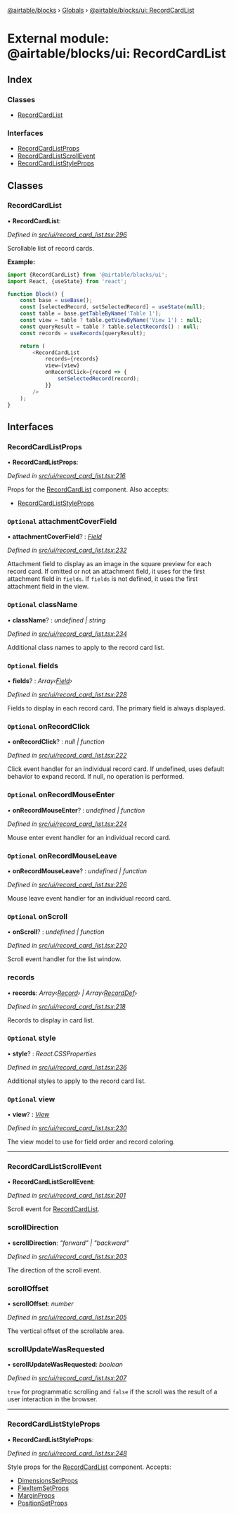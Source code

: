 [@airtable/blocks](../README.md) › [Globals](../globals.md) ›
[@airtable/blocks/ui: RecordCardList](_airtable_blocks_ui__recordcardlist.md)

# External module: @airtable/blocks/ui: RecordCardList

## Index

### Classes

-   [RecordCardList](_airtable_blocks_ui__recordcardlist.md#recordcardlist)

### Interfaces

-   [RecordCardListProps](_airtable_blocks_ui__recordcardlist.md#recordcardlistprops)
-   [RecordCardListScrollEvent](_airtable_blocks_ui__recordcardlist.md#recordcardlistscrollevent)
-   [RecordCardListStyleProps](_airtable_blocks_ui__recordcardlist.md#recordcardliststyleprops)

## Classes

### RecordCardList

• **RecordCardList**:

_Defined in
[src/ui/record_card_list.tsx:296](https://github.com/airtable/blocks/blob/@airtable/blocks@0.0.36/packages/sdk/src/ui/record_card_list.tsx#L296)_

Scrollable list of record cards.

**Example:**

```js
import {RecordCardList} from '@airtable/blocks/ui';
import React, {useState} from 'react';

function Block() {
    const base = useBase();
    const [selectedRecord, setSelectedRecord] = useState(null);
    const table = base.getTableByName('Table 1');
    const view = table ? table.getViewByName('View 1') : null;
    const queryResult = table ? table.selectRecords() : null;
    const records = useRecords(queryResult);

    return (
        <RecordCardList
            records={records}
            view={view}
            onRecordClick={record => {
                setSelectedRecord(record);
            }}
        />
    );
}
```

## Interfaces

### RecordCardListProps

• **RecordCardListProps**:

_Defined in
[src/ui/record_card_list.tsx:216](https://github.com/airtable/blocks/blob/@airtable/blocks@0.0.36/packages/sdk/src/ui/record_card_list.tsx#L216)_

Props for the [RecordCardList](_airtable_blocks_ui__recordcardlist.md#recordcardlist) component.
Also accepts:

-   [RecordCardListStyleProps](_airtable_blocks_ui__recordcardlist.md#recordcardliststyleprops)

### `Optional` attachmentCoverField

• **attachmentCoverField**? : _[Field](_airtable_blocks_models__field.md#field)_

_Defined in
[src/ui/record_card_list.tsx:232](https://github.com/airtable/blocks/blob/@airtable/blocks@0.0.36/packages/sdk/src/ui/record_card_list.tsx#L232)_

Attachment field to display as an image in the square preview for each record card. If omitted or
not an attachment field, it uses for the first attachment field in `fields`. If `fields` is not
defined, it uses the first attachment field in the view.

### `Optional` className

• **className**? : _undefined | string_

_Defined in
[src/ui/record_card_list.tsx:234](https://github.com/airtable/blocks/blob/@airtable/blocks@0.0.36/packages/sdk/src/ui/record_card_list.tsx#L234)_

Additional class names to apply to the record card list.

### `Optional` fields

• **fields**? : _Array‹[Field](_airtable_blocks_models__field.md#field)›_

_Defined in
[src/ui/record_card_list.tsx:228](https://github.com/airtable/blocks/blob/@airtable/blocks@0.0.36/packages/sdk/src/ui/record_card_list.tsx#L228)_

Fields to display in each record card. The primary field is always displayed.

### `Optional` onRecordClick

• **onRecordClick**? : _null | function_

_Defined in
[src/ui/record_card_list.tsx:222](https://github.com/airtable/blocks/blob/@airtable/blocks@0.0.36/packages/sdk/src/ui/record_card_list.tsx#L222)_

Click event handler for an individual record card. If undefined, uses default behavior to expand
record. If null, no operation is performed.

### `Optional` onRecordMouseEnter

• **onRecordMouseEnter**? : _undefined | function_

_Defined in
[src/ui/record_card_list.tsx:224](https://github.com/airtable/blocks/blob/@airtable/blocks@0.0.36/packages/sdk/src/ui/record_card_list.tsx#L224)_

Mouse enter event handler for an individual record card.

### `Optional` onRecordMouseLeave

• **onRecordMouseLeave**? : _undefined | function_

_Defined in
[src/ui/record_card_list.tsx:226](https://github.com/airtable/blocks/blob/@airtable/blocks@0.0.36/packages/sdk/src/ui/record_card_list.tsx#L226)_

Mouse leave event handler for an individual record card.

### `Optional` onScroll

• **onScroll**? : _undefined | function_

_Defined in
[src/ui/record_card_list.tsx:220](https://github.com/airtable/blocks/blob/@airtable/blocks@0.0.36/packages/sdk/src/ui/record_card_list.tsx#L220)_

Scroll event handler for the list window.

### records

• **records**: _Array‹[Record](_airtable_blocks_models__record.md#record)› |
Array‹[RecordDef](_airtable_blocks_models__record.md#recorddef)›_

_Defined in
[src/ui/record_card_list.tsx:218](https://github.com/airtable/blocks/blob/@airtable/blocks@0.0.36/packages/sdk/src/ui/record_card_list.tsx#L218)_

Records to display in card list.

### `Optional` style

• **style**? : _React.CSSProperties_

_Defined in
[src/ui/record_card_list.tsx:236](https://github.com/airtable/blocks/blob/@airtable/blocks@0.0.36/packages/sdk/src/ui/record_card_list.tsx#L236)_

Additional styles to apply to the record card list.

### `Optional` view

• **view**? : _[View](_airtable_blocks_models__view.md#view)_

_Defined in
[src/ui/record_card_list.tsx:230](https://github.com/airtable/blocks/blob/@airtable/blocks@0.0.36/packages/sdk/src/ui/record_card_list.tsx#L230)_

The view model to use for field order and record coloring.

---

### RecordCardListScrollEvent

• **RecordCardListScrollEvent**:

_Defined in
[src/ui/record_card_list.tsx:201](https://github.com/airtable/blocks/blob/@airtable/blocks@0.0.36/packages/sdk/src/ui/record_card_list.tsx#L201)_

Scroll event for [RecordCardList](_airtable_blocks_ui__recordcardlist.md#recordcardlist).

### scrollDirection

• **scrollDirection**: _"forward" | "backward"_

_Defined in
[src/ui/record_card_list.tsx:203](https://github.com/airtable/blocks/blob/@airtable/blocks@0.0.36/packages/sdk/src/ui/record_card_list.tsx#L203)_

The direction of the scroll event.

### scrollOffset

• **scrollOffset**: _number_

_Defined in
[src/ui/record_card_list.tsx:205](https://github.com/airtable/blocks/blob/@airtable/blocks@0.0.36/packages/sdk/src/ui/record_card_list.tsx#L205)_

The vertical offset of the scrollable area.

### scrollUpdateWasRequested

• **scrollUpdateWasRequested**: _boolean_

_Defined in
[src/ui/record_card_list.tsx:207](https://github.com/airtable/blocks/blob/@airtable/blocks@0.0.36/packages/sdk/src/ui/record_card_list.tsx#L207)_

`true` for programmatic scrolling and `false` if the scroll was the result of a user interaction in
the browser.

---

### RecordCardListStyleProps

• **RecordCardListStyleProps**:

_Defined in
[src/ui/record_card_list.tsx:248](https://github.com/airtable/blocks/blob/@airtable/blocks@0.0.36/packages/sdk/src/ui/record_card_list.tsx#L248)_

Style props for the [RecordCardList](_airtable_blocks_ui__recordcardlist.md#recordcardlist)
component. Accepts:

-   [DimensionsSetProps](_airtable_blocks_ui_system__dimensions.md#dimensionssetprops)
-   [FlexItemSetProps](_airtable_blocks_ui_system__flex_item.md#flexitemsetprops)
-   [MarginProps](_airtable_blocks_ui_system__spacing.md#marginprops)
-   [PositionSetProps](_airtable_blocks_ui_system__position.md#positionsetprops)
